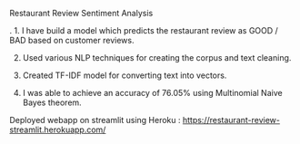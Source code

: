 Restaurant Review Sentiment Analysis

.  1. I have build a model which predicts the restaurant review as GOOD / BAD based on customer reviews.

  2. Used various NLP techniques for creating the corpus and text cleaning.
  
  3. Created TF-IDF model for converting text into vectors.
  
  4. I was able to achieve an accuracy of 76.05% using Multinomial Naive Bayes theorem.

Deployed webapp on streamlit using Heroku :   https://restaurant-review-streamlit.herokuapp.com/ 

